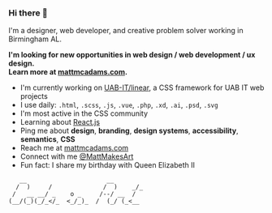 ### Hi there 👋

I'm a designer, web developer, and creative problem solver working in Birmingham AL.

**I'm looking for new opportunities in web design / web development / ux design. <br>
Learn more at [mattmcadams.com](https://www.mattmcadams.com/).**

- I'm currently working on [UAB-IT/linear](https://github.com/UAB-IT/linear), a CSS framework for UAB IT web projects
- I use daily: `.html`, `.scss`, `.js`, `.vue`, `.php`, `.xd`, `.ai`, `.psd`, `.svg`
- I'm most active in the CSS community
- Learning about [React.js](https://reactjs.org/)
- Ping me about **design**, **branding**, **design systems**, **accessibility**, **semantics**, **CSS**
- Reach me at [mattmcadams.com](https://www.mattmcadams.com/)
- Connect with me [@MattMakesArt](https://twitter.com/mattmakesart)
- Fun fact: I share my birthday with Queen Elizabeth II

```
   __                      __
  /  )     /              /  )    _/_
 /   __ __/ _    o _     /--/ __  /
(__/(_)(_/_</_  <_/_)_  /  (_/ (_<__

```
